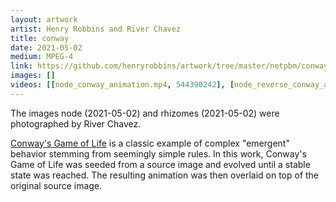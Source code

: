 ```yaml
---
layout: artwork
artist: Henry Robbins and River Chavez
title: conway
date: 2021-05-02
medium: MPEG-4
link: https://github.com/henryrobbins/artwork/tree/master/netpbm/conway
images: []
videos: [[node_conway_animation.mp4, 544390242], [node_reverse_conway_animation.mp4, 544390256], [rhizomes_conway_animation.mp4, 544645491], [rhizomes_reverse_conway_animation.mp4, 544649676]]
---
```

The images node (2021-05-02) and rhizomes (2021-05-02) were photographed by
River Chavez.

[Conway's Game of Life](https://en.wikipedia.org/wiki/Conway%27s_Game_of_Life)
is a classic example of complex "emergent" behavior stemming from seemingly
simple rules. In this work, Conway's Game of Life was seeded from a source
image and evolved until a stable state was reached. The resulting animation was
then overlaid on top of the original source image.